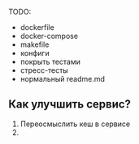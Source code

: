 TODO:
- dockerfile
- docker-compose
- makefile
- конфиги
- покрыть тестами
- стресс-тесты
- нормальный readme.md

## Как улучшить сервис?
1. Переосмыслить кеш в сервисе
2. 